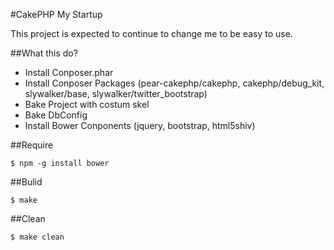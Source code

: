 #CakePHP My Startup

This project is expected to continue to change me to be easy to use.

##What this do?

 - Install Conposer.phar
 - Install Conposer Packages (pear-cakephp/cakephp, cakephp/debug_kit, slywalker/base, slywalker/twitter_bootstrap)
 - Bake Project with costum skel
 - Bake DbConfig
 - Install Bower Conponents (jquery, bootstrap, html5shiv)

##Require

	$ npm -g install bower

##Bulid

	$ make

##Clean

	$ make clean